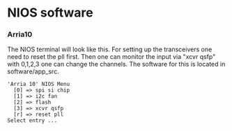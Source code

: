 # NIOS software

### Arria10
The NIOS terminal will look like this. For setting up the transceivers one need to reset the pll first. Then one can monitor the input via "xcvr qsfp" with 0,1,2,3 one can change the channels. The software for this is located in software/app_src.
```console
'Arria 10' NIOS Menu
  [0] => spi si chip
  [1] => i2c fan
  [2] => flash
  [3] => xcvr qsfp
  [r] => reset pll
Select entry ...
```
